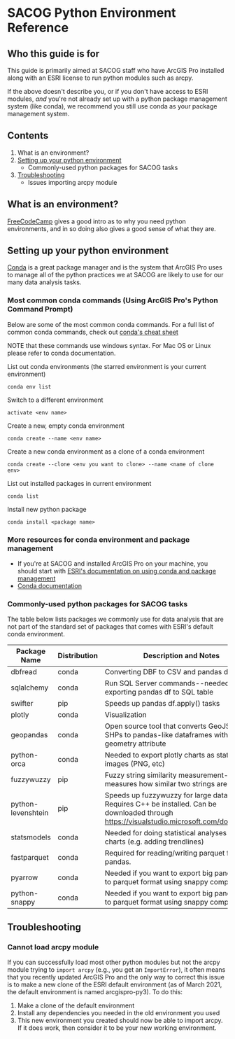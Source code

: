 # SACOG Python Environment Reference



## Who this guide is for

This guide is primarily aimed at SACOG staff who have ArcGIS Pro installed along with an ESRI license to run python modules such as arcpy.

If the above doesn't describe you, or if you don't have access to ESRI modules, *and* you're not already set up with a python package management system (like conda), we recommend you still use conda as your package management system.

## Contents

1. What is an environment?
2. [Setting up your python environment](#Setting-up-your-python-environment)
    * Commonly-used python packages for SACOG tasks
3. [Troubleshooting](#Troubleshooting)
    * Issues importing arcpy module

## What is an environment?
[FreeCodeCamp](https://www.freecodecamp.org/news/why-you-need-python-environments-and-how-to-manage-them-with-conda-85f155f4353c/) gives a good intro as to why you need python environments, and in so doing also gives a good sense of what they are.

## Setting up your python environment
[Conda](https://docs.conda.io/en/latest/) is a great package manager and is the system that ArcGIS Pro uses to manage all of the python practices we at SACOG are likely to use for our many data analysis tasks. 

### Most common conda commands (Using ArcGIS Pro's Python Command Prompt)
Below are some of the most common conda commands. For a full list of common conda commands, check out [conda's cheat sheet](https://docs.conda.io/projects/conda/en/4.6.0/_downloads/52a95608c49671267e40c689e0bc00ca/conda-cheatsheet.pdf)

NOTE that these commands use windows syntax. For Mac OS or Linux please refer to conda documentation.

List out conda environments (the starred environment is your current environment)

`conda env list`




Switch to a different environment

`activate <env name>`



Create a new, empty conda environment

`conda create --name <env name>`




Create a new conda environment as a clone of a conda environment

`conda create --clone <env you want to clone> --name <name of clone env>`



List out installed packages in current environment

`conda list`




Install new python package

`conda install <package name>`




### More resources for conda environment and package management

*  If you're at SACOG and installed ArcGIS Pro on your machine, you should start with [ESRI's documentation on using conda and package management](https://developers.arcgis.com/python/guide/understanding-conda/)
*  [Conda documentation](https://docs.conda.io/projects/conda/en/latest/user-guide/index.html)



### Commonly-used python packages for SACOG tasks
The table below lists packages we commonly use for data analysis that are not part of the standard set of packages that comes with ESRI's default conda environment.

| Package Name       | Distribution | Description and Notes                                        |
| ------------------ | ------------ | ------------------------------------------------------------ |
| dbfread            | conda        | Converting DBF to CSV and pandas df                          |
| sqlalchemy         | conda        | Run SQL Server commands--needed for exporting pandas df to SQL table |
| swifter            | pip          | Speeds up pandas df.apply() tasks                            |
| plotly             | conda        | Visualization                                                |
| geopandas          | conda        | Open source tool that converts GeoJSON and SHPs to pandas-like dataframes with geometry attribute |
| python-orca        | conda        | Needed to export plotly charts as static images (PNG, etc)   |
| fuzzywuzzy         | pip          | Fuzzy string similarity measurement--measures how similar two strings are |
| python-levenshtein | pip          | Speeds up fuzzywuzzy for large data sets. Requires C++ be installed. Can be downloaded through https://visualstudio.microsoft.com/downloads/ |
| statsmodels        | conda        | Needed for doing statistical analyses of plotly charts (e.g. adding trendlines) |
| fastparquet        | conda        | Required for reading/writing parquet files with pandas.      |
| pyarrow            | conda        | Needed if you want to export big pandas dfs to parquet format using snappy compression |
| python-snappy      | conda        | Needed if you want to export big pandas dfs to parquet format using snappy compression |





## Troubleshooting

### Cannot load arcpy module
If you can successfully load most other python modules but not the arcpy module trying to `import arcpy` (e.g., you get an `ImportError`), it often means that you recently updated ArcGIS Pro and the only way to correct this issue is to make a new clone of the ESRI default environment (as of March 2021, the default environment is named arcgispro-py3). To do this:

1. Make a clone of the default environment
2. Install any dependencies you needed in the old environment you used
3. This new environment you created should now be able to import arcpy. If it does work, then consider it to be your new working environment.

